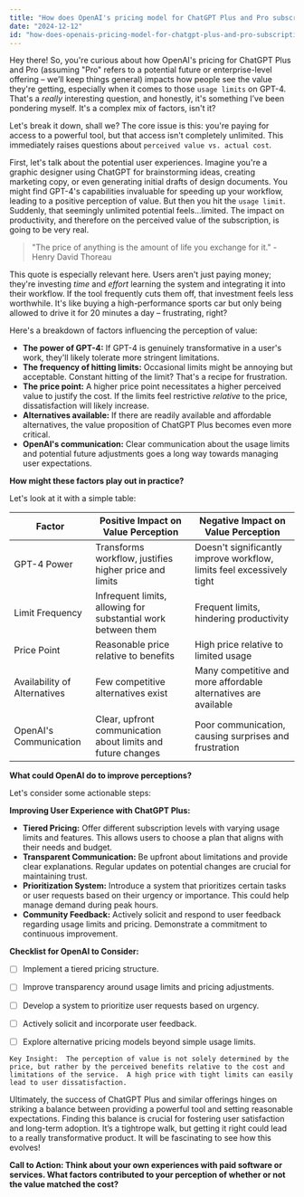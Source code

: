 ```yaml
---
title: "How does OpenAI's pricing model for ChatGPT Plus and Pro subscriptions affect users' perception of value, particularly regarding limits on GPT-4 usage?"
date: "2024-12-12"
id: "how-does-openais-pricing-model-for-chatgpt-plus-and-pro-subscriptions-affect-users-perception-of-value-particularly-regarding-limits-on-gpt-4-usage"
---
```


Hey there!  So, you're curious about how OpenAI's pricing for ChatGPT Plus and Pro (assuming "Pro" refers to a potential future or enterprise-level offering – we’ll keep things general) impacts how people see the value they're getting, especially when it comes to those `usage limits` on GPT-4.  That's a *really* interesting question, and honestly, it's something I’ve been pondering myself.  It's a complex mix of factors, isn't it?

Let's break it down, shall we?  The core issue is this:  you're paying for access to a powerful tool, but that access isn't completely unlimited.  This immediately raises questions about `perceived value vs. actual cost`.

First, let's talk about the potential user experiences. Imagine you're a graphic designer using ChatGPT for brainstorming ideas, creating marketing copy, or even generating initial drafts of design documents.  You might find GPT-4's capabilities invaluable for speeding up your workflow, leading to a positive perception of value. But then you hit the `usage limit`. Suddenly, that seemingly unlimited potential feels…limited.  The impact on productivity, and therefore on the perceived value of the subscription, is going to be very real.

> "The price of anything is the amount of life you exchange for it." - Henry David Thoreau

This quote is especially relevant here.  Users aren't just paying money; they're investing *time* and *effort* learning the system and integrating it into their workflow. If the tool frequently cuts them off, that investment feels less worthwhile.  It's like buying a high-performance sports car but only being allowed to drive it for 20 minutes a day – frustrating, right?

Here's a breakdown of factors influencing the perception of value:

* **The power of GPT-4:**  If GPT-4 is genuinely transformative in a user's work, they'll likely tolerate more stringent limitations.
* **The frequency of hitting limits:**  Occasional limits might be annoying but acceptable.  Constant hitting of the limit? That's a recipe for frustration.
* **The price point:** A higher price point necessitates a higher perceived value to justify the cost.  If the limits feel restrictive *relative* to the price, dissatisfaction will likely increase.
* **Alternatives available:**  If there are readily available and affordable alternatives, the value proposition of ChatGPT Plus becomes even more critical.
* **OpenAI's communication:** Clear communication about the usage limits and potential future adjustments goes a long way towards managing user expectations.


**How might these factors play out in practice?**

Let's look at it with a simple table:


| Factor                      | Positive Impact on Value Perception                                      | Negative Impact on Value Perception                                   |
|------------------------------|-------------------------------------------------------------------------|-----------------------------------------------------------------------|
| GPT-4 Power                 | Transforms workflow, justifies higher price and limits                  | Doesn't significantly improve workflow, limits feel excessively tight |
| Limit Frequency              | Infrequent limits, allowing for substantial work between them           | Frequent limits, hindering productivity                               |
| Price Point                 | Reasonable price relative to benefits                                  | High price relative to limited usage                                  |
| Availability of Alternatives | Few competitive alternatives exist                                       | Many competitive and more affordable alternatives are available        |
| OpenAI's Communication     | Clear, upfront communication about limits and future changes            | Poor communication, causing surprises and frustration                  |


**What could OpenAI do to improve perceptions?**

Let's consider some actionable steps:

**Improving User Experience with ChatGPT Plus:**

* **Tiered Pricing:** Offer different subscription levels with varying usage limits and features. This allows users to choose a plan that aligns with their needs and budget.
* **Transparent Communication:**  Be upfront about limitations and provide clear explanations.  Regular updates on potential changes are crucial for maintaining trust.
* **Prioritization System:** Introduce a system that prioritizes certain tasks or user requests based on their urgency or importance. This could help manage demand during peak hours.
* **Community Feedback:**  Actively solicit and respond to user feedback regarding usage limits and pricing.  Demonstrate a commitment to continuous improvement.



**Checklist for OpenAI to Consider:**

- [ ] Implement a tiered pricing structure.
- [ ] Improve transparency around usage limits and pricing adjustments.
- [ ] Develop a system to prioritize user requests based on urgency.
- [ ] Actively solicit and incorporate user feedback.
- [ ] Explore alternative pricing models beyond simple usage limits.


```
Key Insight:  The perception of value is not solely determined by the price, but rather by the perceived benefits relative to the cost and limitations of the service.  A high price with tight limits can easily lead to user dissatisfaction.
```

Ultimately, the success of ChatGPT Plus and similar offerings hinges on striking a balance between providing a powerful tool and setting reasonable expectations.  Finding this balance is crucial for fostering user satisfaction and long-term adoption.  It’s a tightrope walk, but getting it right could lead to a really transformative product.  It will be fascinating to see how this evolves!


**Call to Action:  Think about your own experiences with paid software or services.  What factors contributed to your perception of whether or not the value matched the cost?**
